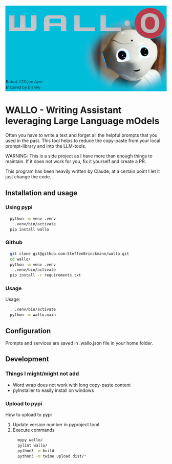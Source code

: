 ![Logo](images/wallo.png "Logo")

# WALLO - Writing Assistant leveraging Large Language mOdels

Often you have to write a text and forget all the helpful prompts that you used in the past. This tool helps to reduce the copy-paste from your local prompt-library and into the LLM-tools.

WARNING: This is a side project as I have more than enough things to maintain. If it does not work for you, fix it yourself and create a PR.

This program has been heavily written by Claude; at a certain point I let it just change the code.


## Installation and usage
### Using pypi
```bash
  python -m venv .venv
  . .venv/bin/activate
  pip install wallo
```

### Github
```bash
  git clone git@github.com:SteffenBrinckmann/wallo.git
  cd wallo/
  python -m venv .venv
  . .venv/bin/activate
  pip install -r requirements.txt
```

### Usage
Usage:
```bash
  . .venv/bin/activate
  python -m wallo.main
```


## Configuration

Prompts and services are saved in .wallo.json file in your home folder.

## Development
### Things I might/might not add

- Word wrap does not work with long copy-paste content
- pyInstaller to easily install on windows

### Upload to pypi
How to upload to pypi

1. Update version number in pyproject.toml
2. Execute commands
    ``` bash
      mypy wallo/
      pylint wallo/
      python3 -m build
      python3 -m twine upload dist/*
    ```


